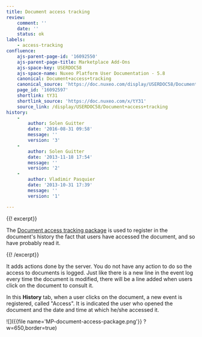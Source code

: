 ```yaml
---
title: Document access tracking
review:
    comment: ''
    date: ''
    status: ok
labels:
    - access-tracking
confluence:
    ajs-parent-page-id: '16092550'
    ajs-parent-page-title: Marketplace Add-Ons
    ajs-space-key: USERDOC58
    ajs-space-name: Nuxeo Platform User Documentation - 5.8
    canonical: Document+access+tracking
    canonical_source: 'https://doc.nuxeo.com/display/USERDOC58/Document+access+tracking'
    page_id: '16092597'
    shortlink: tY31
    shortlink_source: 'https://doc.nuxeo.com/x/tY31'
    source_link: /display/USERDOC58/Document+access+tracking
history:
    - 
        author: Solen Guitter
        date: '2016-08-31 09:58'
        message: ''
        version: '3'
    - 
        author: Solen Guitter
        date: '2013-11-18 17:54'
        message: ''
        version: '2'
    - 
        author: Vladimir Pasquier
        date: '2013-10-31 17:39'
        message: ''
        version: '1'

---
```

{{! excerpt}}

The [Document access tracking package](https://connect.nuxeo.com/nuxeo/site/marketplace/package/audit-web-access) is used to register in the document's history the fact that users have accessed the document, and so have probably read it.

{{! /excerpt}}

It adds actions done by the server. You do not have any action to do so the access to documents is logged.
Just like there is a new line in the event log every time the document is modified, there will be a line added when users click on the document to consult it.

In this **History** tab, when a user clicks on the document, a new event is registered, called "Access". It is indicated the user who opened the document and the date and time at which he/she accessed it.

![]({{file name='MP-document-access-package.png'}} ?w=650,border=true)

&nbsp;